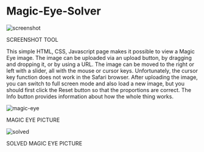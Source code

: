 # Magic-Eye-Solver
![screenshot](https://user-images.githubusercontent.com/12947187/224621248-4be46fae-e3cf-4f14-a04e-7f8475ad160c.png)

SCREENSHOT TOOL

This simple HTML, CSS, Javascript page makes it possible to view a Magic Eye image.
The image can be uploaded via an upload button, by dragging and dropping it, or by using a URL.
The image can be moved to the right or left with a slider, all with the mouse or cursor keys.
Unfortunately, the cursor key function does not work in the Safari browser.
After uploading the image, you can switch to full screen mode and also load a new image,
but you should first click the Reset button so that the proportions are correct.
The Info button provides information about how the whole thing works.

![magic-eye](https://user-images.githubusercontent.com/12947187/224470948-bd59b80f-eaed-4abc-a581-0b2feee43cfd.png)

MAGIC EYE PICTURE

![solved](https://user-images.githubusercontent.com/12947187/224470760-c779e1b3-54b6-4a2b-9c80-9f40770a957a.png)

SOLVED MAGIC EYE PICTURE
